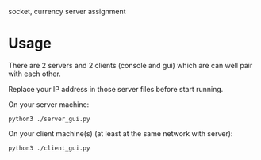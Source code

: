 socket, currency server assignment
# Usage
There are 2 servers and 2 clients (console and gui) which are can well pair with each other.

Replace your IP address in those server files before start running.

On your server machine:

`python3 ./server_gui.py`

On your client machine(s) (at least at the same network with server):

`python3 ./client_gui.py`